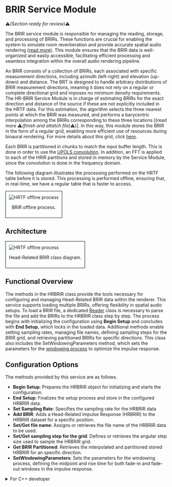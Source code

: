 # BRIR Service Module
:warning:*(Section ready for review)*:warning:

The BRIR service module is responsible for managing the reading, storage, and processing of BRIRs. These functions are crucial for enabling the system to simulate room reverberation and provide accurate spatial audio rendering [(read more)](../environment-models/freefield-environment-model.md). This module ensures that the BRIR data is well-organized and easily accessible, facilitating efficient processing and seamless integration within the overall audio rendering pipeline.

An BRIR consists of a collection of BRIRs, each associated with specific measurement directions, including azimuth (left-right) and elevation (up-down) and distance. The BRT is designed to handle arbitrary distributions of BRIR measurement directions, meaning it does not rely on a regular or complete directional grid and imposes no minimum density requirements. The HR-BRIR Service Module is in charge of estimating BRIRs for the exact direction and distance of the source if these are not explicitly included in the HRTF data. For this estimation, the algorithm selects the three nearest points at which the BRIR was measured, and performs a barycentric interpolation among the BRIRs corresponding to these three locations [(read more :warning:*(finish and attatch file)*:warning:)]. In this way, this module stores the BRIR in the form of a regular grid, enabling more efficient use of resources during binaural rendering. For more details about this grid, click [here](../../assets/technical-report/SONICOM_TR3.1_BRT%20REGULAR%20GRID%20DISTRIBUTION%20OF%20POINTS%20IN%20THE%20SPHERE%20USED%20BY%20THE%20BRT.pdf). 


Each BRIR is partitioned in chunks to match the input buffer length. This is done in order to use the  [UPOLS convolution](../listener-models/hrtf-models/listener-acoustic-model-hrtf.md). In addition, an FFT is applied to each of the HRIR partitions and stored in memory by the Service Module, since the convolution is done in the frequency domain.

The following diagram illustrates the processing performed on the HRTF table before it is stored. This processing is performed offline, ensuring that, in real-time, we have a regular table that is faster to access.

<div style="border: 1px solid #000; padding: 10px; display: inline-block;">
    <img src="/BRT-Documentation/assets/BRIR_offlineProcess.png" alt="HRTF offline process" style="display: block; margin: 0 auto;">
    <p style="text-align: center;">BRIR offline process.</p>
</div>


## Architecture

<div style="border: 1px solid #000; padding: 10px; display: inline-block;">
    <img src="/BRT-Documentation/assets/sysmldiagrams/none.png" alt="HRTF offline process" style="display: block; margin: 0 auto;">
    <p style="text-align: center;">Head-Related BRIR class diagram.</p>
</div>

## Functional Overview

The methods in the HRBRIR class provide the tools necessary for configuring and managing Head-Related BRIR data within the renderer. This service supports loading multiple BRIRs, offering flexibility in spatial audio setups. To load a BRIR file, a dedicated [Reader](../readers/index.md) class is necessary to parse the file and add the BRIRs to the HRBRIR class step by step.  The process begins with initializing the configuration using **Begin Setup** and concludes with **End Setup**, which locks in the loaded data. Additional methods enable setting sampling rates, managing file names, defining sampling steps for the BRIR grid, and retrieving partitioned BRIRs for specific directions. This class also includes the SetWindowingParameters method, which sets the parameters for the [windowing process](../listener-models/rir-models/index.md) to optimize the impulse response.

## Configuration Options

The methods provided by this service are as follows.

- **Begin Setup**: Prepares the HRBRIR object for initializing and starts the configuration.
- **End Setup**: Finalizes the setup process and store in the configured HRBRIR data.
- **Set Sampling Rate**:  Specifies the sampling rate for the HRBRIR data
- **Add BRIR**: Adds a Head-Related Impulse Response (HRBRIR) to the HRBRIR dataset for a specific position.
- **Set/Get file name**: Assigns or retrieves the file name of the HRBRIR data to be used.
- **Set/Get sampling step for the grid**: Defines or retrieves the angular step size used to sample the HRBRIR grid.
- **Get BRIR Partitioned**: Retrieves  the interpolated and partitioned stored HRBRIR for an specific direction.
- **SetWindowingParameters**: Sets the parameters for the windowing process, defining the midpoint and rise time for both fade-in and fade-out windows in the impulse response.


<details>
<summary>For C++ developer</summary>
Section under construction
</details>